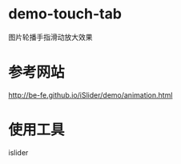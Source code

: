 # demo-touch-tab
图片轮播手指滑动放大效果

# 参考网站
http://be-fe.github.io/iSlider/demo/animation.html

# 使用工具 
islider